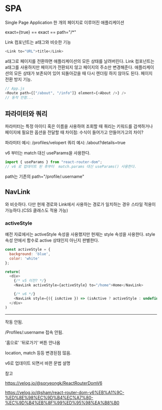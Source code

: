 # SPA

Single Page Application
한 개의 페이지로 이루어진 애플리케이션

exact={true} == exact == path="/*"


Link 컴포넌트는 a태그와 비슷한 기능

```javascript
<Link to="URL">title</Link>
```

a태그로 페이지를 전환하면 애플리케이션의 모든 상태를 날려버린다.
Link 컴포넌트는 a태그를 사용하지만 페이지가 전환되지 않고 페이지의 주소만 변경해준다.
애플리케이션의 모든 상태가 보존되어 있어 되돌아갔을 때 다시 렌더링 하지 않아도 된다. 페이지 전환 방지 기능.


```javascript
// App.js
<Route path={["/about", "/info"]} element={<About />} />
// 동작 안함...
```

## 파라미터와 쿼리

파라미터는 특정 아이디 혹은 이름을 사용하여 조회할 때
쿼리는 키워드를 검색하거나 페이지에 필요한 옵션을 전달할 때
차이점: 수식이 들어가고 안들어가고의 차이?

파라미터 예시: /profiles/velopert
쿼리 예시: /about?details=true

v6 부터는 match 대신 useParams을 사용한다.
```javascript
import { useParams } from "react-router-dom";
// v6 로 업데이트 된 후부터  match.params 대신 useParams() 사용한다.
```

path는 기존의 path="/profile/:username"








## NavLink

<Link> 와 비슷하다.
다만 현재 경로와 Link에서 사용하는 경로가 일치하는 경우
스타일 적용이 가능하다.(CSS 클래스도 적용 가능)

### activeStyle

예전 자료에서는 activeStyle 속성을 사용했지만
현재는 style 속성을 사용한다.
style 속성 안에서 함수로 active 상태인지 아닌지 판별한다.

```javascript
const activeStyle = {
  background: 'blue',
  color: 'white'
};

return(
  <div>
    {/* v5 이전? */}
    <NavLink activeStyle={activeStyle} to="/home">Home</NavLink>

    {/* v6 */}
    <NavLink style={({ isActive }) => (isActive ? activeStyle : undefined)} to="/home" >Home</NavLink>
  </div>
)
```


---
작동 안됨.

/Profiles/:username 접속 안됨.

'홈으로' '뒤로가기' 버튼 안나옴

location, match 등등
변경된점 많음.


v6로 업데이트 되면서 바뀐 문법 설명

참고

https://velog.io/@soryeongk/ReactRouterDomV6

https://velog.io/@sham/react-router-dom-v6%EB%A1%9C-%ED%8E%98%EC%9D%B4%EC%A7%80-%EC%9D%B4%EB%8F%99%ED%95%98%EA%B8%B0

